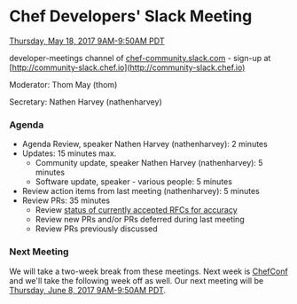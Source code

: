 # Chef Developers' Slack Meeting

[Thursday, May 18, 2017 9AM-9:50AM PDT](http://everytimezone.com/#2017-5-18,240,cn3)

developer-meetings channel of [chef-community.slack.com](http://chef-community.slack.com) - sign-up at [http://community-slack.chef.io](http://community-slack.chef.io)

Moderator:  Thom May (thom)

Secretary:  Nathen Harvey (nathenharvey)

### Agenda
* Agenda Review, speaker Nathen Harvey (nathenharvey): 2 minutes
* Updates: 15 minutes max.
  * Community update, speaker Nathen Harvey (nathenharvey): 5 minutes
  * Software update, speaker - various people: 5 minutes
* Review action items from last meeting (nathenharvey): 5 minutes
* Review PRs:  35 minutes
  * Review [status of currently accepted RFCs for accuracy](https://chef.github.io/chef-rfc/)
  * Review new PRs and/or PRs deferred during last meeting
  * Review PRs previously discussed

### Next Meeting

We will take a two-week break from these meetings.  Next week is [ChefConf](https://chefconf.chef.io/2017/) and we'll take the following week off as well.  Our next meeting will be [Thursday, June 8, 2017 9AM-9:50AM PDT](http://everytimezone.com/#2017-6-8,240,cn3).
